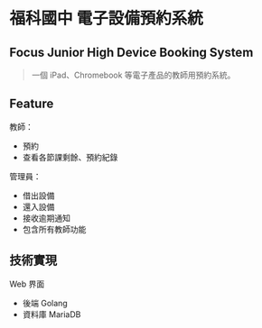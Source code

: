 福科國中 電子設備預約系統
===
Focus Junior High Device Booking System
---
> 一個 iPad、Chromebook 等電子產品的教師用預約系統。

## Feature
教師：  
* 預約
* 查看各節課剩餘、預約紀錄

管理員：  
* 借出設備
* 還入設備
* 接收逾期通知
* 包含所有教師功能

## 技術實現
Web 界面  
* 後端 Golang 
* 資料庫 MariaDB


